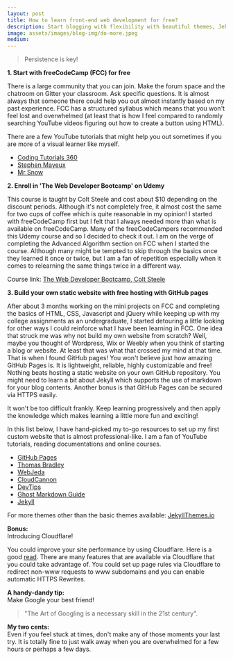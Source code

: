```yaml
---
layout: post
title: How to learn front-end web development for free?
description: Start blogging with flexibility with beautiful themes, Jekyll, custom domain and DNS provider of your choice.
image: assets/images/blog-img/do-more.jpeg
medium:
---
```


>Persistence is key!

**1. Start with freeCodeCamp (FCC) for free**

 There is a large community that you can join. Make the forum space and the chatroom on Gitter your classroom. Ask specific questions. It is almost always that someone there could help you out almost instantly based on my past experience. FCC has a structured syllabus which means that you won't feel lost and overwhelmed (at least that is how I feel compared to randomly searching YouTube videos figuring out how to create a button using HTML).

There are a few YouTube tutorials that might help you out sometimes if you are more of a visual learner like myself.

- [Coding Tutorials 360](https://www.youtube.com/user/pizzapokerguy87)
- [Stephen Mayeux](https://www.youtube.com/user/MrSteveMayeux)
- [Mr Snow](https://www.youtube.com/user/SnowmanSpeaks)

**2. Enroll in 'The Web Developer Bootcamp' on Udemy**

 This course is taught by Colt Steele and cost about $10 depending on the discount periods. Although it's not completely free, it almost cost the same for two cups of coffee which is quite reasonable in my opinion! I started with freeCodeCamp first but I felt that I always needed more than what is available on freeCodeCamp. Many of the freeCodeCampers recommended this Udemy course and so I decided to check it out. I am on the verge of completing the Advanced Algorithm section on FCC when I started the course. Although many might be tempted to skip through the basics once they learned it once or twice, but I am a fan of repetition especially when it comes to relearning the same things twice in a different way.

Course link: [The Web Developer Bootcamp, Colt Steele](https://www.udemy.com/the-web-developer-bootcamp/)

**3. Build your own static website with free hosting with GitHub pages**

 After about 3 months working on the mini projects on FCC and completing the basics of HTML, CSS, Javascript and jQuery while keeping up with my college assignments as an undergraduate, I started detouring a little looking for other ways I could reinforce what I have been learning in FCC. One idea that struck me was why not build my own website from scratch? Well, maybe you thought of Wordpress, Wix or Weebly when you think of starting a blog or website. At least that was what that crossed my mind at that time. That is when I found GitHub pages! You won't believe just how amazing GitHub Pages is. It is lightweight, reliable, highly customizable and free! Nothing beats hosting a static website on your own GitHub repository. You might need to learn a bit about Jekyll which supports the use of markdown for your blog contents. Another bonus is that GitHub Pages can be secured via HTTPS easily.

It won't be too difficult frankly. Keep learning progressively and then apply the knowledge which makes learning a little more fun and exciting!

In this list below, I have hand-picked my to-go resources to set up my first custom website that is almost professional-like. I am a fan of YouTube tutorials, reading documentations and online courses.

- [GitHub Pages](https://pages.github.com)
- [Thomas Bradley](https://www.youtube.com/watch?v=oiNVQ9Zjy4o&list=PLWjCJDeWfDdfVEcLGAfdJn_HXyM4Y7_k-)
- [WebJeda](https://www.youtube.com/results?search_query=webjeda)
- [CloudCannon](https://www.youtube.com/watch?v=_f4aly6xblQ&list=PLrxYIq_0LFJc0TfNbv24cuFD1IaUtkzrh)
- [DevTips](https://www.youtube.com/playlist?list=PLqGj3iMvMa4KQZUkRjfwMmTq_f1fbxerI)
- [Ghost Markdown Guide](https://help.ghost.org/hc/en-us/articles/224410728-Markdown-Guide)
- [Jekyll](https://jekyllrb.com)

For more themes other than the basic themes available:
[JekyllThemes.io](https://jekyllthemes.io)

**Bonus:**  
Introducing Cloudflare!

You could improve your site performance by using Cloudflare.
Here is a good [read](https://blog.cloudflare.com/secure-and-fast-github-pages-with-cloudflare/). There are many features that are available via Cloudflare that you could take advantage of. You could set up page rules via Cloudflare to redirect non-www requests to www subdomains and you can enable automatic HTTPS Rewrites.


**A handy-dandy tip:**     
Make Google your best friend!
>"The Art of Googling is a necessary skill in the 21st century".



**My two cents:**  
Even if you feel stuck at times, don't make any of those moments your last try.
It is totally fine to just walk away when you are overwhelmed for a few hours or perhaps a few days.
